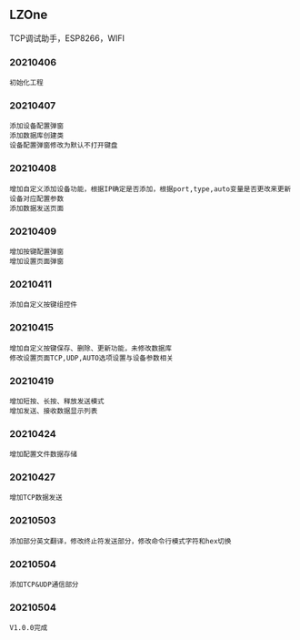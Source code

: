 ## LZOne

TCP调试助手，ESP8266，WIFI

### 20210406

    初始化工程

### 20210407

    添加设备配置弹窗
    添加数据库创建类
    设备配置弹窗修改为默认不打开键盘

### 20210408

    增加自定义添加设备功能，根据IP确定是否添加，根据port,type,auto变量是否更改来更新设备对应配置参数
    添加数据发送页面

### 20210409

    增加按键配置弹窗
    增加设置页面弹窗

### 20210411

    添加自定义按键组控件
    
### 20210415
    
    增加自定义按键保存、删除、更新功能，未修改数据库
    修改设置页面TCP,UDP,AUTO选项设置与设备参数相关
    
### 20210419

    增加短按、长按、释放发送模式
    增加发送、接收数据显示列表
    
### 20210424

    增加配置文件数据存储
    
### 20210427

    增加TCP数据发送
    
### 20210503
    
    添加部分英文翻译，修改终止符发送部分，修改命令行模式字符和hex切换
    
### 20210504

    添加TCP&UDP通信部分
    
### 20210504

    V1.0.0完成

